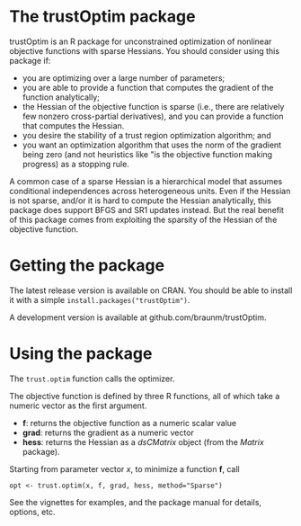 # The trustOptim package

trustOptim is an R package for unconstrained optimization of nonlinear
objective functions with sparse Hessians. You should consider using
this package if:

-  you are optimizing over a large number of parameters;
-  you are able to provide a function that computes the gradient of the function analytically;
-  the Hessian of the objective function is sparse (i.e., there are
   relatively few nonzero cross-partial derivatives), and you can
   provide a function that computes the Hessian.
-  you desire the stability of a trust region optimization algorithm;
and
-  you want an optimization algorithm that uses the norm of the
   gradient being zero (and not heuristics like "is the objective function making
   progress) as a stopping rule.

A common case of a sparse Hessian is a hierarchical model that assumes
conditional independences across heterogeneous units.  Even if the
Hessian is not sparse, and/or it is hard to compute the Hessian
analytically, this package does support BFGS and SR1 updates instead.
But the real benefit of this package comes from exploiting the
sparsity of the Hessian of the objective function.


# Getting the package

The latest release version is available on CRAN. You should be able to
install it with a simple `install.packages("trustOptim")`. 

A development version is available at github.com/braunm/trustOptim.

# Using the package

The `trust.optim` function calls the optimizer.

The objective function is defined by three R functions, all of which
take a numeric vector as the first argument.

-  **f**:  returns the objective function as a numeric scalar value
-  **grad**:  returns the gradient as a numeric vector
-  **hess**:  returns the Hessian as a *dsCMatrix* object (from the
*Matrix* package).

Starting from parameter vector *x*, to minimize a function **f**, call

```
opt <- trust.optim(x, f, grad, hess, method="Sparse")
```

See the vignettes for
examples, and the package manual for details, options, etc.
